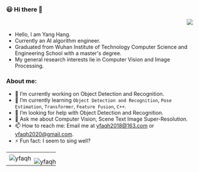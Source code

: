 ### 😃 Hi there 👋 <p align="right">![](https://komarev.com/ghpvc/?username=yfaqh&label=Total+visitors&color=blueviolet&style=plastic)</p>
- Hello, I am Yang Hang.
- Currently an AI algorithm engineer.
- Graduated from Wuhan Institute of Technology Computer Science and Engineering School with a master's degree.
- My general research interests lie in Computer Vision and Image Processing.

<!-- 
**yfaqh/yfaqh** is a ✨ _special_ ✨ repository because its `README.md` (this file) appears on your GitHub profile.

Here are some ideas to get you started: -->

### About me:
<!-- - 🔭 I’m currently working on Scene Text Image Super-Resolution problems with text priors. -->
<!-- - 👯 I’m looking to collaborate on Text or Document related research. -->
<!-- - 🤔 I’m looking for help with prior information coding. -->
<!-- - 👯 I’m looking to collaborate on Object Detection and Recognition related research. -->
- 🔭 I’m currently working on Object Detection and Recognition.
- 🌱 I’m currently learning `Object Detection and Recognition`, `Pose Estimation`, `Transformer`, `Feature Fusion`, `C++`.
- 🤔 I’m looking for help with Object Detection and Recognition.
- 💬 Ask me about Computer Vision, Scene Text Image Super-Resolution.
- 📫 How to reach me: Email me at yfaqh2018@163.com or yfaqh2020@gmail.com.
- ⚡ Fun fact: I seem to sing well?
<!-- - 😄 Pronouns:  -->

<table>
 <tr>
    <td>
        <img align="center" src="https://github-readme-stats-ten-gilt.vercel.app/api?username=yfaqh&show_icons=true" alt="yfaqh" />
    </td>
    <td style="padding: 15px 0px 0px 0px;">
        <img align="center" src="https://github-readme-stats-ten-gilt.vercel.app/api/top-langs/?username=yfaqh&show_icons=true&layout=compact" alt="yfaqh" />
    </td>
 </tr>
</table>

<!-- 
[![yfaqh's GitHub stats](https://github-readme-stats.vercel.app/api?username=yfaqh)](https://github.com/yfaqh)

[![yfaqh's Top Langs](https://github-readme-stats.vercel.app/api/top-langs/?username=yfaqh&show_icons=true&layout=compact)](https://github.com/yfaqh) -->
